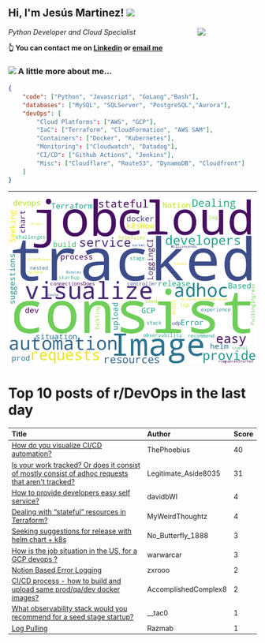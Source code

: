 <!--
**jmartinezl/jmartinezl** is a ✨ _special_ ✨ repository because its `README.md` (this file) appears on your GitHub profile.

Here are some ideas to get you started:

- 🔭 I’m currently working on ...
- 🌱 I’m currently learning ...
- 👯 I’m looking to collaborate on ...
- 🤔 I’m looking for help with ...
- 💬 Ask me about ...
- 📫 How to reach me: ...
- 😄 Pronouns: ...
- ⚡ Fun fact: ...
-->

<h2>Hi, I'm Jesús Martinez! <img src="https://media.giphy.com/media/WUlplcMpOCEmTGBtBW/giphy.gif" width="30"> </h2>
<img align='right' src="https://media.giphy.com/media/NytMLKyiaIh6VH9SPm/giphy.gif" width="120">
<p><em>Python Developer and Cloud Specialist
</em></p>

**👆 You can contact me on [Linkedin](https://www.linkedin.com/in/jes%C3%BAs-martinez-2b7b10104/) or [email me](mailto:jesus.mtz.lorenzo@gmail.com)**

### <img src="https://media.giphy.com/media/VgCDAzcKvsR6OM0uWg/giphy.gif" width="50"> A little more about me...  

```json
{
    "code": ["Python", "Javascript", "GoLang","Bash"],
    "databases": ["MySQL", "SQLServer", "PostgreSQL","Aurora"],
    "devOps": [
        "Cloud Platforms": ["AWS", "GCP"],
        "IaC": ["Terraform", "CloudFormation", "AWS SAM"],
        "Containers": ["Docker", "Kubernetes"],
        "Monitoring": ["Cloudwatch", "Datadog"],
        "CI/CD": ["Github Actions", "Jenkins"],
        "Misc": ["Cloudflare", "Route53", "DynamoDB", "Cloudfront"]
    ]
}
```
---

![Wordcloud](./cloud.png)

# Top 10 posts of r/DevOps in the last day

| Title | Author | Score |
|:---|:---|:---|
| [How do you visualize CI/CD automation?](https://www.reddit.com/r/devops/comments/153zqtk/how_do_you_visualize_cicd_automation/) | ThePhoebius | 40 |
| [Is your work tracked? Or does it consist of mostly consist of adhoc requests that aren't tracked?](https://www.reddit.com/r/devops/comments/154atpk/is_your_work_tracked_or_does_it_consist_of_mostly/) | Legitimate_Aside8035 | 31 |
| [How to provide developers easy self service?](https://www.reddit.com/r/devops/comments/154gfpe/how_to_provide_developers_easy_self_service/) | davidbWI | 4 |
| [Dealing with “stateful” resources in Terraform?](https://www.reddit.com/r/devops/comments/154efed/dealing_with_stateful_resources_in_terraform/) | MyWeirdThoughtz | 4 |
| [Seeking suggestions for release with helm chart + k8s](https://www.reddit.com/r/devops/comments/153zf26/seeking_suggestions_for_release_with_helm_chart/) | No_Butterfly_1888 | 3 |
| [How is the job situation in the US, for a GCP devops ?](https://www.reddit.com/r/devops/comments/153wclk/how_is_the_job_situation_in_the_us_for_a_gcp/) | warwarcar | 3 |
| [Notion Based Error Logging](https://www.reddit.com/r/devops/comments/154462p/notion_based_error_logging/) | zxrooo | 2 |
| [CI/CD process - how to build and upload same prod/qa/dev docker images?](https://www.reddit.com/r/devops/comments/154mo07/cicd_process_how_to_build_and_upload_same/) | AccomplishedComplex8 | 2 |
| [What observability stack would you recommend for a seed stage startup?](https://www.reddit.com/r/devops/comments/154m1d2/what_observability_stack_would_you_recommend_for/) | __tac0 | 1 |
| [Log Pulling](https://www.reddit.com/r/devops/comments/154k93u/log_pulling/) | Razmab | 1 |
